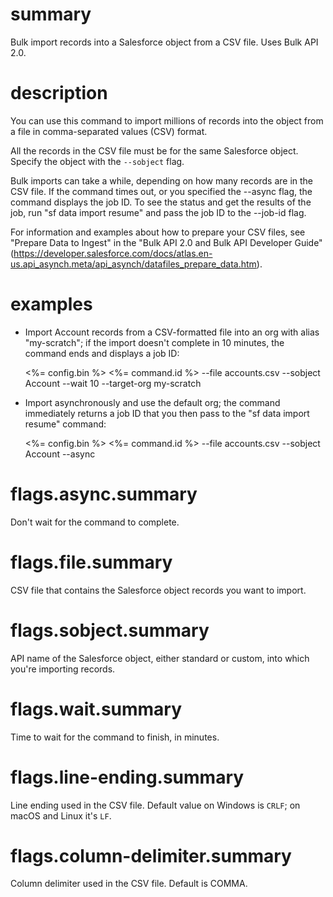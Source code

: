 # summary

Bulk import records into a Salesforce object from a CSV file. Uses Bulk API 2.0.

# description

You can use this command to import millions of records into the object from a file in comma-separated values (CSV) format.

All the records in the CSV file must be for the same Salesforce object. Specify the object with the `--sobject` flag.

Bulk imports can take a while, depending on how many records are in the CSV file. If the command times out, or you specified the --async flag, the command displays the job ID. To see the status and get the results of the job, run "sf data import resume" and pass the job ID to the --job-id flag.

For information and examples about how to prepare your CSV files, see "Prepare Data to Ingest" in the "Bulk API 2.0 and Bulk API Developer Guide" (https://developer.salesforce.com/docs/atlas.en-us.api_asynch.meta/api_asynch/datafiles_prepare_data.htm).

# examples

- Import Account records from a CSV-formatted file into an org with alias "my-scratch"; if the import doesn't complete in 10 minutes, the command ends and displays a job ID:

  <%= config.bin %> <%= command.id %> --file accounts.csv --sobject Account --wait 10 --target-org my-scratch

- Import asynchronously and use the default org; the command immediately returns a job ID that you then pass to the "sf data import resume" command:

  <%= config.bin %> <%= command.id %> --file accounts.csv --sobject Account --async

# flags.async.summary

Don't wait for the command to complete.

# flags.file.summary

CSV file that contains the Salesforce object records you want to import.

# flags.sobject.summary

API name of the Salesforce object, either standard or custom, into which you're importing records.

# flags.wait.summary

Time to wait for the command to finish, in minutes.

# flags.line-ending.summary

Line ending used in the CSV file. Default value on Windows is `CRLF`; on macOS and Linux it's `LF`.

# flags.column-delimiter.summary

Column delimiter used in the CSV file. Default is COMMA.
